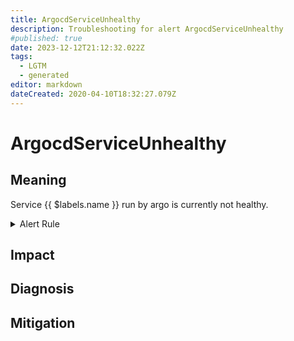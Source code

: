 ```yaml
---
title: ArgocdServiceUnhealthy
description: Troubleshooting for alert ArgocdServiceUnhealthy
#published: true
date: 2023-12-12T21:12:32.022Z
tags: 
  - LGTM
  - generated
editor: markdown
dateCreated: 2020-04-10T18:32:27.079Z
---
```


# ArgocdServiceUnhealthy

## Meaning
[//]: # "Short paragraph that explains what the alert means"
Service {{ $labels.name }} run by argo is currently not healthy.

<details>
  <summary>Alert Rule</summary>

{{% rule "argocd/argocd-internal.yml" "ArgocdServiceUnhealthy" %}}

<!-- Rule when generated

```yaml
alert: ArgocdServiceUnhealthy
expr: argocd_app_info{health_status!="Healthy"} != 0
for: 15m
labels:
    severity: warning
annotations:
    summary: ArgoCD service unhealthy (instance {{ $labels.instance }})
    description: |-
        Service {{ $labels.name }} run by argo is currently not healthy.
          VALUE = {{ $value }}
          LABELS = {{ $labels }}
    runbook: https://github.com/srerun/prometheus-alerts/blob/main/content/runbooks/argocd-internal/ArgocdServiceUnhealthy.md

```

-->

</details>


## Impact
[//]: # "What could / will happen if the alert is not addressed"



## Diagnosis
[//]: # "Steps to take to identify the cause of the problem"



## Mitigation
[//]: # "The steps necessary to resolve the alert"
